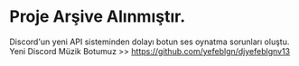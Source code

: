 # Proje Arşive Alınmıştır.

Discord'un yeni API sisteminden dolayı botun ses oynatma sorunları oluştu. Yeni Discord Müzik Botumuz >> https://github.com/yefeblgn/djyefeblgnv13
